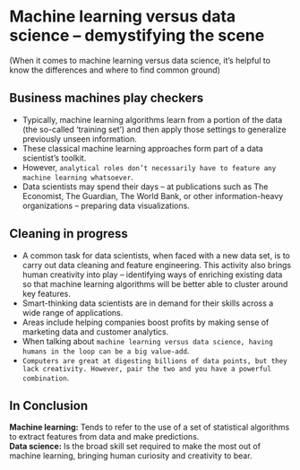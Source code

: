 # Machine learning versus data science – demystifying the scene
(When it comes to machine learning versus data science, it’s helpful to know the differences and where to find common ground)

## Business machines play checkers
- Typically, machine learning algorithms learn from a portion of the data (the so-called ‘training set’) and then apply those settings to generalize previously unseen information. 
- These classical machine learning approaches form part of a data scientist’s toolkit. 
- However, `analytical roles don’t necessarily have to feature any machine learning whatsoever`.
- Data scientists may spend their days – at publications such as The Economist, The Guardian, The World Bank, or other information-heavy organizations – preparing data visualizations.

## Cleaning in progress
- A common task for data scientists, when faced with a new data set, is to carry out data cleaning and feature engineering.  This activity also brings human creativity into play – identifying ways of enriching existing data so that machine learning algorithms will be better able to cluster around key features.
- Smart-thinking data scientists are in demand for their skills across a wide range of applications. 
- Areas include helping companies boost profits by making sense of marketing data and customer analytics. 
- When talking about `machine learning versus data science, having humans in the loop can be a big value-add`. 
- `Computers are great at digesting billions of data points, but they lack creativity. However, pair the two and you have a powerful combination`.

## In Conclusion
<b>Machine learning:</b> Tends to refer to the use of a set of statistical algorithms to extract features from data and make predictions. <br/>
<b>Data science:</b> Is the broad skill set required to make the most out of machine learning, bringing human curiosity and creativity to bear.
